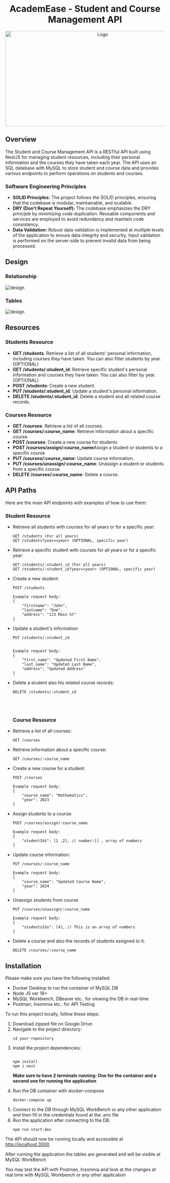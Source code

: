 <!DOCTYPE html>
<html>
<body>
<div align="center">
    <h1>AcademEase - Student and Course Management API</h1>
    <img src="https://i.imgur.com/FAa8Lop.png" alt="Logo" width="600" height="300">
</div>

<h2>Overview</h2>

<p>The Student and Course Management API is a RESTful API built using NestJS for managing student resources,
    including their personal information and the courses they have taken each year. The API uses an SQL database with MySQL to
    store student and course data and provides various endpoints to perform operations on students and courses.</p>

    
<h3>Software Engineering Principles</h3>

<ul>
    <li><strong>SOLID Principles:</strong> The project follows the SOLID principles, ensuring that the codebase is modular, maintainable, and scalable.</li>
    <li><strong>DRY (Don't Repeat Yourself):</strong> The codebase emphasizes the DRY principle by minimizing code duplication. Reusable components and services are employed to avoid redundancy and maintain code consistency.</li>
    <li><strong>Data Validation:</strong> Robust data validation is implemented at multiple levels of the application to ensure data integrity and security. Input validation is performed on the server-side to prevent invalid data from being processed.</li>
</ul>
<h2>Design</h2>
<h3>Relationship</h3>
    <img src="https://i.imgur.com/ZXxez8S.png" alt="design" ></img>
    <h3>Tables</h3>
    <img src="https://i.imgur.com/eNoe03l.png" alt="design"></img>
<h2>Resources</h2>
<h3>Students Resource</h3>

<ul>
    <li><strong>GET /students</strong>: Retrieve a list of all students' personal information, including
        courses they have taken. You can also filter students by year. (OPTIONAL)</li>
    <li><strong>GET /students/:student_id</strong>: Retrieve specific student's personal information and
        courses they have taken. You can also filter by year. (OPTIONAL)</li>
    <li><strong>POST /students</strong>: Create a new student.</li>
    <li><strong>PUT /students/:student_id</strong>: Update a student's personal information.</li>
    <li><strong>DELETE /students/:student_id</strong>: Delete a student and all related course records.</li>
</ul>

<h3>Courses Resource</h3>

<ul>
    <li><strong>GET /courses</strong>: Retrieve a list of all courses.</li>
    <li><strong>GET /courses/:course_name</strong>: Retrieve information about a specific course.</li>
    <li><strong>POST /courses</strong>: Create a new course for students</li>
    <li><strong>POST /courses/assign/:course_name</strong>Assign a student or students to a specific course</li>
    <li><strong>PUT /courses/:course_name</strong>: Update course information.</li>
    <li><strong>PUT /courses/unassign/:course_name</strong>: Unassign a student or students from a specific course</li>
    <li><strong>DELETE /courses/:course_name</strong>: Delete a course.</li>
</ul>

<h2>API Paths</h2>

<p>Here are the main API endpoints with examples of how to use them:</p>

<h3>Student Resource</h3>
<ul>
<li><p>Retrieve all students with courses for all years or for a specific year:</p></li>
<pre><code>GET /students (For all years)
GET /students?year=&lt;year&gt; (OPTIONAL, specific year)</code></pre>

<li><p>Retrieve a specific student with courses for all years or for a specific year:</p></li>
<pre><code>GET /students/:student_id (For all years)
GET /students/:student_id?year=&lt;year&gt; (OPTIONAL, specific year)</code></pre>

<li><p><u></u>Create a new student:</p></li>
<pre><code>POST /students</code></pre>
<pre><code>Example request body:
{
    "firstname": "John",
    "lastname": "Doe",
    "address": "123 Main St"
}
</code></pre>

<li><p>Update a student's information:</p></li>
<pre><code>PUT /students/:student_id</code></pre>
<pre><code>
Example request body:
{
    "first_name": "Updated First Name",
    "last_name": "Updated Last Name",
    "address": "Updated Address"
}
</code></pre>

<li><p>Delete a student also his related course records:</p></li>
<pre><code>DELETE /students/:student_id</code></pre>
<br></br>
<h3>Course Resource</h3>
<li><p>Retrieve a list of all courses:</p></li>
<pre><code>GET /courses</code></pre>
 
<li><p>Retrieve information about a specific course:</p></li>
<pre><code>GET /courses/:course_name</code></pre>

<li><p>Create a new course for a student:</p></li>
<pre><code>POST /courses</code></pre>
<pre><code>Example request body:
{
    "course_name": "Mathematics",
    "year": 2023
}</code></pre>



<li><p>Assign students to a course:</p></li>
<pre><code>POST /courses/assign/:course_name</code></pre>
<pre><code>Example request body:
{
    "studentIds": [1 ,2], // number:[] , array of numbers
}</code></pre>


<li><p>Update course information:</p></li>
<pre><code>PUT /courses/:course_name</code></pre>
<pre><code>Example request body:
{
    "course_name": "Updated Course Name",
    "year": 2024
}</code></pre>

<li><p>Unassign students from course</p></li>
<pre><code>PUT /courses/unassign/:course_name</code></pre>
<pre><code>Example request body:
{
    "studentsIds": [4], // This is an array of numbers
}</code></pre>

<li><p>Delete a course and also the records of students assigned to it:</p></li>
<pre><code>DELETE /courses/:course_name</code></pre>
</ul>
<h2>Installation</h2>

<p>Please make sure you have the following installed:</p>
<ul>
    <li>Docker Desktop to run the container of MySQL DB</li>
    <li>Node JS ver 18+</li>
    <li>MySQL Workbench, DBeaver etc.. for viewing the DB in real-time</li>
    <li>Postman, Insomnia etc.. for API Testing</li>
</ul>

<p>To run this project locally, follow these steps:</p>

<ol>
    <li>Download zipped file on Google Drive:</li>
    <li>Navigate to the project directory:</li>
    <pre><code>cd your-repository</code></pre>
    <li>Install the project dependencies:</li>
    <pre><code>
npm install
npm i nest
</code></pre>
    <p><strong>Make sure to have 2 terminals running: One for the container and a second one for running the application</strong></p>
    <li>Run the DB container with docker-compose</li>
    <pre><code>docker-compose up</code></pre>
    <li>Connect to the DB through MySQL WorkBench or any other application and then fill in the credentials found at
        the .env file</li>
    <li>Run the application after connecting to the DB:</li>
    <pre><code>npm run start:dev</code></pre>
</ol>

<p>The API should now be running locally and accessible at <a href="http://localhost:3000">http://localhost:3000</a>.
</p>
<p>After running the application the tables are generated and will be visible at MySQL WorkBench</p>
<p>You may test the API with Postman, Insomnia and look at the changes at real time with MySQL Workbench or any other
    application</p>
</body>
</html>
